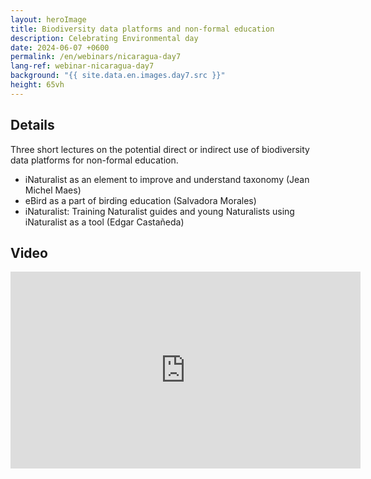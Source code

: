 ```yaml
---
layout: heroImage
title: Biodiversity data platforms and non-formal education
description: Celebrating Environmental day
date: 2024-06-07 +0600
permalink: /en/webinars/nicaragua-day7
lang-ref: webinar-nicaragua-day7
background: "{{ site.data.en.images.day7.src }}"
height: 65vh
---
```


## Details

Three short lectures on the potential direct or indirect use of biodiversity data platforms for non-formal education.

- iNaturalist as an element to improve and understand taxonomy (Jean Michel Maes)
- eBird as a part of birding education (Salvadora Morales)
- iNaturalist: Training Naturalist guides and young Naturalists using iNaturalist as a tool (Edgar Castañeda)

## Video

<iframe width="560" height="315" src="https://www.youtube.com/embed/hxfhDJVILHo?si=Q1IosO42tE6hc0J4" title="YouTube video player" frameborder="0" allow="accelerometer; autoplay; clipboard-write; encrypted-media; gyroscope; picture-in-picture; web-share" referrerpolicy="strict-origin-when-cross-origin" allowfullscreen></iframe>